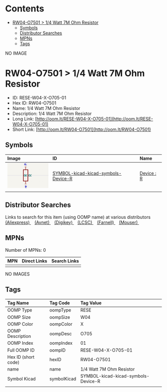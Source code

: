 



Contents
========

* [RW04-O7501 > 1/4 Watt 7M Ohm Resistor](#rw04-o7501--14-watt-7m-ohm-resistor)
	* [Symbols](#symbols)
	* [Distributor Searches](#distributor-searches)
	* [MPNs](#mpns)
	* [Tags](#tags)
  
NO IMAGE  
# RW04-O7501 > 1/4 Watt 7M Ohm Resistor

- ID: RESE-W04-X-O705-01
- Hex ID: RW04-O7501
- Name: 1/4 Watt 7M Ohm Resistor
- Description: 1/4 Watt 7M Ohm Resistor
- Long Link: [http://oom.lt/RESE-W04-X-O705-01](http://oom.lt/RESE-W04-X-O705-01)
- Short Link: [http://oom.lt/RW04-O7501](http://oom.lt/RW04-O7501)

## Symbols
  

|Image|ID|Name|
| :--- | :--- | :--- |
|[![](https://raw.githubusercontent.com/oomlout/oomlout_OOMP_eda_V2/main/SYMBOL/kicad/kicad-symbols/Device/R/image_140.png)](https://github.com/oomlout/oomlout_OOMP_eda_V2/tree/main/SYMBOL/kicad/kicad-symbols/Device/R/)|[SYMBOL-kicad-kicad-symbols-Device-R](https://github.com/oomlout/oomlout_OOMP_eda_V2/tree/main/SYMBOL/kicad/kicad-symbols/Device/R/)|[Device : R](https://github.com/oomlout/oomlout_OOMP_eda_V2/tree/main/SYMBOL/kicad/kicad-symbols/Device/R/)|
||||

## Distributor Searches
  
Links to search for this item (using OOMP name) at various distributors  
[(Aliexpress) ](https://www.aliexpress.com/wholesale?SearchText=11171/4+Watt+7M+Ohm+Resistor)&nbsp;&nbsp;&nbsp;[(Avnet) ](https://www.avnet.com/shop/us/search/1/4+Watt+7M+Ohm+Resistor)&nbsp;&nbsp;&nbsp;[(Digikey) ](https://www.digikey.co.uk/en/products/result?s=1/4+Watt+7M+Ohm+Resistor)&nbsp;&nbsp;&nbsp;[(LCSC) ](https://www.lcsc.com/search?q=1/4+Watt+7M+Ohm+Resistor)&nbsp;&nbsp;&nbsp;[(Farnell) ](https://uk.farnell.com/search?st=1/4+Watt+7M+Ohm+Resistor)&nbsp;&nbsp;&nbsp;[(Mouser) ](https://www.mouser.com/c/?q=1/4+Watt+7M+Ohm+Resistor)&nbsp;&nbsp;&nbsp;
## MPNs
  
Number of MPNs: 0  

|MPN|Direct Links|Search Links|
| :--- | :--- | :--- |
||||
  
NO IMAGES  
## Tags
  

|Tag Name|Tag Code|Tag Value|
| :--- | :--- | :--- |
|OOMP Type|oompType|RESE|
|OOMP Size|oompSize|W04|
|OOMP Color|oompColor|X|
|OOMP Description|oompDesc|O705|
|OOMP Index|oompIndex|01|
|Full OOMP ID|oompID|RESE-W04-X-O705-01|
|Hex ID (short code)|hexID|RW04-O7501|
|name|name|1/4 Watt 7M Ohm Resistor|
|Symbol Kicad|symbolKicad|SYMBOL-kicad-kicad-symbols-Device-R|
||||
